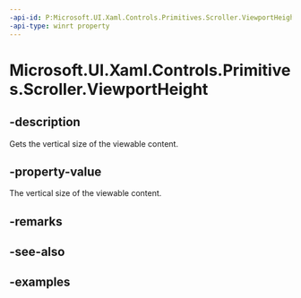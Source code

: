 ```yaml
---
-api-id: P:Microsoft.UI.Xaml.Controls.Primitives.Scroller.ViewportHeight
-api-type: winrt property
---
```


# Microsoft.UI.Xaml.Controls.Primitives.Scroller.ViewportHeight

<!--
public double ViewportHeight { get; }
-->

## -description

Gets the vertical size of the viewable content.

## -property-value

The vertical size of the viewable content.

## -remarks

## -see-also

## -examples

